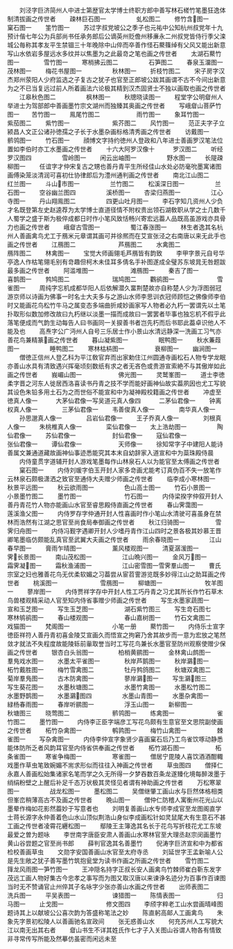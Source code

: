 <!-- { "loadSidebar": true } -->
　　刘泾字巨济简州人中进士第歴官太学博士终职方郎中善写林石槎竹笔墨狂逸体制清拔画之传世者
　　疎林巨石图一　　　　　虬松图二
　　修竹含图一　　　　　窠石图一
　　筀竹图一
　　苏过字叔党坡公之季子也元祐中公知杭州叔党年十九预计偕七年公为兵部尚书任承务郎后公谪英州贬儋州移亷永二州叔党皆侍行季父滦城公毎称其孝友平生禁锢三十年晚除中山倅而卒善作怪石藂篠绰有父风又能出新意写山水依岩多屋远水多纹并以焦墨为之此最竒之笔也画之传世者
　　太湖石藂竹图一　　　　雪竹图一
　　寒梢拂云图二　　　　　石笋图二
　　春泉玉澑图一　　　　　茂林图一
　　梅花书屋图一　　　　　秋林图一
　　折枝竹图二
　　宋子房字汉杰郑州荥阳人少府监选之子复古之犹子也官至正郎坡公跋其画谓不古不今间出新意为之不已当复远过前人所着画法六论极其精到汉杰固贤士不独以画取也画之传世者
　　江皋秋色图二　　　　　枫林图一
　　秋牕晓读图一
　　程堂字公明睂州人举进士为驾部郎中善画墨竹宗文湖州而独臻其奥画之传世者
　　写峨睂山菩萨竹图一　　苦竹图一
　　鳯尾竹图二　　　　　　雨竹图一
　　象耳竹图一　　　　　　紫茄图二
　　紫竹图一　　　　　　　紫芥图二
　　风竹图一
　　范正夫字子立颍昌人文正公诸孙徳孺之子长于水墨杂画标格清秀画之传世者
　　访戴图一　　　　　　　鹡鸰图一
　　竹石图一
　　顔博文字持约徳州人登政和八年进士善画罗汉笔法位置如李伯时亦工水墨画之传世者
　　十六大阿罗汉像十　　　罗汉图二
　　听经罗汉图四　　　　　雪岭图一
　　闲云出岫图一　　　　　野水图一
　　长隄疎柳图一
　　任谊字才仲宋复古之甥也善丹青平生所经佳山水处必防毫吮墨寓诸图画傅染笼淡清润可喜初仕协律郎后为澧州通判画之传世者
　　南北江山图二　　　　　红兰图一
　　斗山市图一　　　　　兰竹图二
　　松溪深日图一　　　　　兰石图一
　　空谷幽兰图四　　　　　溪桥图一
　　杏梁归燕图一　　　　　江心寺图一
　　丹山翔鳯图二　　　　　四更山吐月图一
　　李石字知几资州人少负才名既登第左史赵逵荐为太学博士直道径情不附权贵出领石湖敎职从学之士几数千人蜀学之盛于斯为极倅成都日时作小笔风致恬畅兴寄宏远葢人品既高虽游戏亦具骨力也画之传世者
　　峨睂古雪图一　　　　　蜀江春涨图一
　　林生者逸其名杭州人善画禽鸟尤工于鴈米元章谓其画可并徐熈而在艾宣张泾之右南唐以来无此手也画之传世者
　　江鴈图二　　　　　　　芦鴈图二
　　水禽图二　　　　　　　鴈阵图二
　　林禽图一
　　宝觉大师画翎毛芦鴈皆有韵致
　　李甲字景元自号华亭逸人作枯笔翎毛别有竒趣但柯木未佳耳多倩名手补图遂成全璧苏东坡晁无咎题跋最多画之传世者
　　阿滥堆图一　　　　　　滩鴈图一
　　秦吉了图一　　　　　　喜鹊图一
　　鹁鸠图二　　　　　　　瑞鸠图二
　　鸜鹆图一　　　　　　　雪雀图一
　　周纯字忘机成都华阳人后依解潜久畱荆楚故亦自称楚人少为浮图弱冠游京师以诗画为佛事一时名士大夫多与之游山水师李思训衣冠师顾恺之佛像师李伯时又能画花鸟松竹牛马之属变态多端曲折咸妙画家写人物者必九朽一罢谓先以土笔扑取形似数加修改故曰九朽继以淡墨一描而成故曰一罢罢者毕事也独忘机不假乎此落笔便成而气韵生动每告人曰书画同一关捩善书者岂先朽而后书耶此葢卓识他人不能及也
　　高焘字公广沔州人自号三乐居士作小景山水清远静深一洗画工习气亦善花鸟兼精篆画之传世者
　　暮山凝紫图一　　　　　眠鸭图一
　　秋水蒹葭图一　　　　　睡鸭图二
　　寒林枯枿图一　　　　　衰柳图一
　　幽涧图一
　　僧徳正信州人登乙科为平江敎官弃而出家勅住江州圆通寺画松石人物专学龙眠亦善山水具有清致遇兴挥毫顷刻数纸有求之者无吝色或贵游宣索絶不与其傲岸如此画之传世者
　　峩嵋山图一　　　　　　佛光图一
　　灵鹫峯图一
　　道士李徳柔字晋之河东人徙居西洛喜读书丹青之技不学而能好画神仙故实葢夙因也尤工写貌其设色朱铅多用土石为之而世俗不能宣和中为凝神殿校籍画之传世者
　　冲虚至徳真人像一　　　大茅仙君像一写吴道元真人像四　　　二茅仙君像一
　　钟离权真人像一　　　　三茅仙君像一
　　韦善俊真人像一　　　　南华真人像一
　　孙思邈真人像一　　　　吕岩仙君像一
　　王子乔真人像一　　　　刘根真人像一
　　朱桃椎真人像一　　　　栾仙君像一
　　太上浩劫图一　　　　　陶仙君像一
　　苏仙君像一　　　　　　封仙君像一
　　寇仙君像一　　　　　　张仙君像一
　　谭仙君像一　　　　　　天师像一
　　徐知常字子中建阳人能诗善属文兼通道藏故画神仙事迹悉能究其本末自幼辞家入道宣和中为蘂珠殿侍晨
　　内侍童贯字道辅开封人游戏笔墨每作山林泉石人以为能官至太傅画之传世者
　　窠石图一
　　内侍刘瑗字伯玉开封人家多竒画尤能考订真伪百不失一放笔作云林泉石颇极潇洒之致官至通侍大夫赠少师画之传世者
　　临李成小寒林图一　　　秋景平远图一
　　秋云欲雨图一　　　　　色山高士图一
　　竹石小景图一　　　　　小景墨竹图二
　　墨竹图一　　　　　　　竹石图一
　　内侍梁揆字仲叙开封人善丹青花竹人物亦能画山水官至睿思殿侍直画之传世者
　　春山霁霭图一　　　　　莲溪渔父图一
　　内侍罗存字仲通开封人性喜画时作小笔山水清驶可喜虽身在禁林而浩然有江湖之思官至尚食局奉御画之传世者
　　秋江归骑图一　　　　　雪霁归舟图一
　　内侍冯觐字遇卿开封人少嗜丹青作江山四时之景各极其妙慕王晋卿笔墨临仿颇能乱真官至武翼大夫画之传世者
　　雨余春晓图一　　　　　江山春早图一
　　膏雨乍晴图一　　　　　薰风楼观图一
　　清夏潺湲图一　　　　　霁长景图一
　　南山茂松图一　　　　　江山晩兴图一
　　金风万图一　　　　　霜霁凝图一
　　霜秋渔浦图一　　　　　江山密雪图一雪霁羣山图一
　　曹氏宗室之妇也雅善花鸟无优柔软媚之习葢尝从宦苕霅游览既多妙得江山之助耳画之传世者
　　桃溪图一　　　　　　　雪鴈图一
　　柳塘图一　　　　　　　牧羊图一
　　蓼岸图一
　　内侍贾祥字存中开封人性工巧丹青之习尤其所长作竹石草木鸟兽楼观精采动人官至知内侍省事赠少师画之传世者
　　写生水墨家蔬图一　　　宣和玉芝图一
　　写生玉芝图一　　　　　湖石紫竹图三
　　写生竒石图七　　　　　寒林鸲鹆图一
　　春山楼观图一　　　　　春山嘉树图一
　　竹石文禽图二　　　　　戏猫图一
　　梵阁图一　　　　　　　小笔一册
　　藂竹图一
　　内侍乐士宣字徳臣祥符人善丹青初喜金陵艾宣画久而悟宣之拘窘乃舍其故步而一意为宏放之笔然敛才就法不失程度故能陵轹前軰取誉当时工写花鸟兼长水墨官至防州观察使赠少保画之传世者
　　银杏白头翁图一　　　　柏梢黄鹂图一
　　金林禽山鹧图一　　　　羣鳬戏水图一
　　水墨太平雀图一　　　　秋岸芦鹅图一
　　秋岸鸂图一　　　　　柘竹戴胜图一
　　梅竹雪禽图二　　　　　牡丹鹁鸽图二
　　秋塘双禽图二　　　　　菊岸羣鳬图一
　　古木防禽图一　　　　　蓼岸鸂图一
　　写生鸂图三　　　　　写生葵花图一
　　水墨秋塘图二　　　　　水墨竹禽图一
　　水墨松竹图二　　　　　水墨野鹊图一
　　水墨鸂图四　　　　　水墨山青图一
　　水墨杂禽图一　　　　　緑杨春雨图一
　　春岸听鹂图一　　　　　浮玉山图一
　　新柳图一　　　　　　　秋塘图三
　　晓莺图二　　　　　　　鹡鸰图一
　　练禽图一　　　　　　　雀竹图二
　　墨竹图一
　　内侍李正臣字端彦工写花鸟颇有生意官至文思院副使画之传世者
　　柘竹杂禽图一　　　　　鹌鹑图一
　　梅竹山禽图一　　　　　棘雀图一
　　写杂禽图一
　　内侍李仲宣字象贤少喜画窠石后乃工鸟雀饮啄动静悉能体防所乏者风韵耳官至内侍省供奉画之传世者
　　柘竹湖石图一　　　　　柘条雀图一
　　寒雀争梅图一　　　　　寒雀图一
　　僧居宁毘陵人喜饮酒酒酣輙戏墨作草虫笔致婉媚不耑求形似而往往入神画之传世者
　　草虫图四
　　僧择仁永嘉人善画松始集诸家名笔而学之久无所得一夕梦吞数百条龙遂臻化境每醉泼墨于绡绢粉壁之上醒后补足千态万状极其灵怪见者谓有神助画之传世者
　　万松寒翠图一　　　　　战龙松图一
　　墨松图二
　　吴僧继肇工画山水与巨然体格相类但峯峦稍薄高古不及画之传世者
　　晩山图一
　　僧仲仁防稽人寓衡州花光山以墨晕作梅如花影然葢妙于写意者也
　　刘明复善画山水专师李成官至龙图阁直学士蒋长源字永仲善着色山水山顶似荆浩山身似李成画松针如灵鼠尾大有生意石不甚工画之传世者凌霄花纒松图一
　　鄢陵王主簿逸其名长于花鸟写折枝花尤工东坡最爱之曽为题咏
　　李世南字唐臣安肃人善画山水寒林官至大理丞赵宗闵画墨竹黄山谷尝题之官至尚书郎
　　薛判官逸其名善墨竹
　　倪涛字巨济宣和中为都省检校善画草虫
　　文勋字安国善画山水官至太府寺丞
　　刘延世字王孟新喻人公是先生敞之犹子善写墨竹筑抱瓮堂为读书作画之所画之传世者
　　雪竹图二　　　　　　　箨龙风雨图一笋竹图一
　　王冲隠名持字正叔长安人画禽鸟竹棘师崔白靳东发字茂远工画人物好集古今忠孝之事写而为图又取汉唐以来谏诤名迹分为百事作百谏图当时无不赞诵官止州倅其子名咏字少张亦善山水画之传世者
　　出师表图二　　　　　　洗兵图一
　　平吴表图一　　　　　　谏猎图一
　　陈情表图一　　　　　　归马图一
　　止戈图一　　　　　　　修文图四
　　李颀字粹老工山水尝画晴峰图题诗其上以献坡公公喜次韵为答盛称笔法之妙
　　陈直躬高邮人工画禽鸟
　　朱象先字景初松陵人以善画驰名宣政间
　　张无惑善山水
　　何充苏州人工写貌大江以南无出其右者
　　睂山书生不详其姓氏作七才子入关图山谷谓人物各有情致非寻常传写所能及然摹仿虽密而闲远未至
